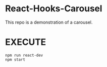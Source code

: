 # React-Hooks-Carousel

This repo is a demonstration of a carousel.

# EXECUTE #

```
npm run react-dev
npm start
```
